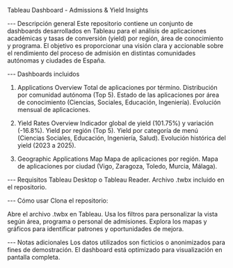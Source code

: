 Tableau Dashboard - Admissions & Yield Insights


--- Descripción general
Este repositorio contiene un conjunto de dashboards desarrollados en Tableau para el análisis de aplicaciones académicas y tasas de conversión (yield) por región, área de conocimiento y programa. 
El objetivo es proporcionar una visión clara y accionable sobre el rendimiento del proceso de admisión en distintas comunidades autónomas y ciudades de España.

--- Dashboards incluidos

1. Applications Overview
Total de aplicaciones por término.
Distribución por comunidad autónoma (Top 5).
Estado de las aplicaciones por área de conocimiento (Ciencias, Sociales, Educación, Ingeniería).
Evolución mensual de aplicaciones.

2. Yield Rates Overview
Indicador global de yield (101.75%) y variación (-16.8%).
Yield por región (Top 5).
Yield por categoría de menú (Ciencias Sociales, Educación, Ingeniería, Salud).
Evolución histórica del yield (2023 a 2025).

3. Geographic Applications Map
Mapa de aplicaciones por región.
Mapa de aplicaciones por ciudad (Vigo, Zaragoza, Toledo, Murcia, Málaga).


--- Requisitos
Tableau Desktop o Tableau Reader.
Archivo .twbx incluido en el repositorio.

--- Cómo usar
Clona el repositorio:

Abre el archivo .twbx en Tableau.
Usa los filtros para personalizar la vista según área, programa o personal de admisiones.
Explora los mapas y gráficos para identificar patrones y oportunidades de mejora.

--- Notas adicionales
Los datos utilizados son ficticios o anonimizados para fines de demostración.
El dashboard está optimizado para visualización en pantalla completa.